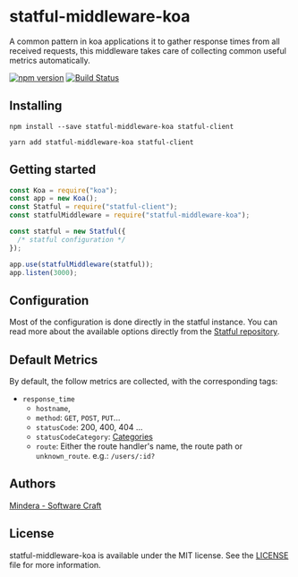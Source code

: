 # statful-middleware-koa

A common pattern in koa applications it to gather response times from all received requests, this middleware takes care of collecting common useful metrics automatically.

[![npm version](https://badge.fury.io/js/statful-middleware-koa.svg)](https://badge.fury.io/js/statful-middleware-koa) [![Build Status](https://travis-ci.org/statful/statful-middleware-koa.svg?branch=master)](https://travis-ci.org/statful/statful-middleware-koa)

## Installing

```shell
npm install --save statful-middleware-koa statful-client
```

```shell
yarn add statful-middleware-koa statful-client
```

## Getting started

```js
const Koa = require("koa");
const app = new Koa();
const Statful = require("statful-client");
const statfulMiddleware = require("statful-middleware-koa");

const statful = new Statful({
  /* statful configuration */
});

app.use(statfulMiddleware(statful));
app.listen(3000);
```

## Configuration

Most of the configuration is done directly in the statful instance. You can read more about the available options directly from the [Statful repository](https://github.com/statful/statful-client-nodejs#global-configuration).

## Default Metrics

By default, the follow metrics are collected, with the corresponding tags:

- `response_time`
  - `hostname`,
  - `method`: `GET`, `POST`, `PUT`...
  - `statusCode`: 200, 400, 404 ...
  - `statusCodeCategory`: [Categories](https://en.wikipedia.org/wiki/List_of_HTTP_status_codes)
  - `route`: Either the route handler's name, the route path or `unknown_route`. e.g.: `/users/:id?`

## Authors

[Mindera - Software Craft](https://github.com/Mindera)

## License

statful-middleware-koa is available under the MIT license. See the [LICENSE](https://raw.githubusercontent.com/statful/statful-middleware-koa/master/LICENSE.md) file for more information.

